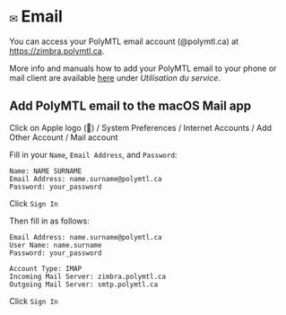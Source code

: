 # `✉️` Email

You can access your PolyMTL email account (@polymtl.ca) at https://zimbra.polymtl.ca.

More info and manuals how to add your PolyMTL email to your phone or mail client are available [here](https://www.polymtl.ca/si/courrier-electronique) under _Utilisation du service_.

## Add PolyMTL email to the macOS Mail app

Click on Apple logo () / System Preferences / Internet Accounts / Add Other Account / Mail account

Fill in your `Name`, `Email Address`, and `Password`:

```
Name: NAME SURNAME
Email Address: name.surname@polymtl.ca
Password: your_password
```

Click `Sign In`

Then fill in as follows:

```
Email Address: name.surname@polymtl.ca
User Name: name.surname
Password: your_password

Account Type: IMAP
Incoming Mail Server: zimbra.polymtl.ca
Outgoing Mail Server: smtp.polymtl.ca
```

Click `Sign In`